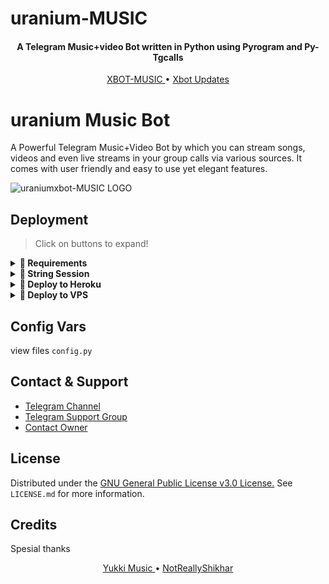 # uranium-MUSIC
<h4 align="center">
    A Telegram Music+video Bot written in Python using Pyrogram and Py-Tgcalls 
</h4>
<p align="center">
    <a href="https://t.me/Boot_Musicbot"> XBOT-MUSIC </a> •
    <a href="https://t.me/BotMusicUpdates"> Xbot Updates </a> 
</p>
    
# uranium Music Bot
A Powerful Telegram Music+Video Bot by which you can stream songs, videos and even live streams in your group calls via various sources. It comes with  user friendly and easy to use yet elegant features.

![uraniumxbot-MUSIC LOGO](https://telegra.ph/file/2649d88fdd75a5fe34956.jpg)
## Deployment

> Click on buttons to expand!
<details>
<summary><b>🔗 Requirements</b></summary>
<br>
    
- [Python3.9](https://www.python.org/downloads/release/python-390/)
- [Telegram API Key](https://docs.pyrogram.org/intro/setup#api-keys)
- [Telegram Bot Token](https://t.me/botfather)
- [MongoDB URI](https://telegra.ph/How-To-get-Mongodb-URI-04-06)
- [Pyrogram String Session](https://notreallyshikhar.gitbook.io/yukkimusicbot/deployment/string-session)
    
</details>

<details>
<summary><b>🔗 String Session</b></summary>
<br>
    
> You'll need a [API_ID](my.telegram.org) & [API_HASH](my.telegram.org) in order to generate pyrogram session. 
> Always remeber to use good API combo else your account could be deleted.

<h4> Generate Session via Repl: </h4>    
<p><a href="https://replit.com/@fjgaming212/String-Session"><img src="https://img.shields.io/badge/Generate%20On%20Repl-blueviolet?style=for-the-badge&logo=appveyor" width="200""/></a></p>

<h4> Generate Session via Telegram StringGen Bot: </h4>    
<p><a href="https://t.me/StringSessionFlicksbot"><img src="https://img.shields.io/badge/TG%20String%20Gen%20Bot-blueviolet?style=for-the-badge&logo=appveyor" width="200""/></a></p>
    
</details>

<details>
<summary><b>🔗 Deploy to Heroku</b></summary>
<br>

> Heroku has two vars[ HEROKU_API_KEY & HEROKU_APP_NAME ] for Updater to work. 
> By setting those two vars you can get logs of your heroku app, set var, edit var, delete vars , check dyno usage and update bot. 
> Those two vars are not Mandatory! You can leave them blank too. 
    
<h4>Click the button below to deploy Yukki on Heroku!</h4>    
<p><a href="https://heroku.com/deploy?template=https://github.com/Uranium77/uraniumXbot-Music"><img src="https://img.shields.io/badge/Deploy%20To%20Heroku-blueviolet?style=for-the-badge&logo=heroku" width="200""/></a></p>
    
</details>

<details>
<summary><b>🔗 Deploy to VPS</b></summary>
<br>

> Use the method below


```console
shikhar@MacBook~ $ git clone https://github.com/fjgaming212/XBOT-MUSIC
shikhar@MacBook~ $ cd YukkiMusicBot
shikhar@MacBook~ $ pip3 install -U -r requirements.txt
shikhar@MacBook~ $ cp sample.env .env
```
> Edit .env with your values and then start bot with
```console
shikhar@MacBook~ $ bash start
```

> Not Getting VPS Method? [Watch Tutorial](https://t.me/OfficialYukki/2275)
</details>

## Config Vars

view files `config.py`

## Contact & Support

- [Telegram Channel](https://t.me/ABOUT_URANIUM_XD)
- [Telegram Support Group](https://t.me/LOVERS_GALAXY)
- [Contact Owner](https://t.me/THE_URANIUM_OP)


## License

Distributed under the [GNU General Public License v3.0 License.](https://github.com/fjgaming212/XBOT-MUSIC/blob/main/LICENSE) See `LICENSE.md` for more information.

## Credits

Spesial thanks
<p align="center">
    <a href="https://github.com/NotReallyShikhar/YukkiMusicBot"> Yukki Music </a> •
    <a href="https://github.com/NotReallyShikhar"> NotReallyShikhar </a> 
